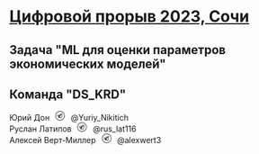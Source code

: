 # [Цифровой прорыв 2023, Сочи](https://hacks-ai.ru/hackathons.html?eventId=969082) 

## Задача "ML для оценки параметров экономических моделей"




## Команда "DS_KRD"

Юрий Дон <img src="images/telegram_logo.png" width="30"> @Yuriy_Nikitich \
Руслан Латипов <img src="images/telegram_logo.png" width="30"> @rus_lat116 \
Алексей Верт-Миллер <img src="images/telegram_logo.png" width="30"> @alexwert3
